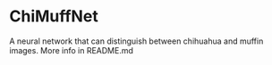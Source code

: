 # ChiMuffNet
A neural network that can distinguish between chihuahua and muffin images. More info in README.md

